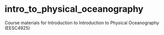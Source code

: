 # intro_to_physical_oceanography
Course materials for Introduction to Introduction to Physical Oceanography (EESC4925)

